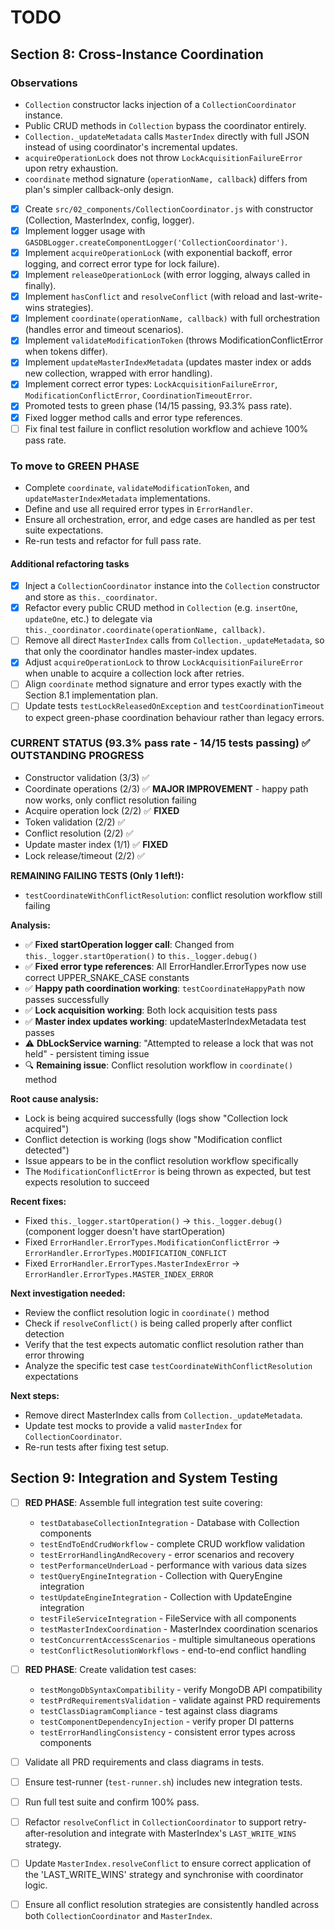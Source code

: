 # TODO

## Section 8: Cross-Instance Coordination

### Observations

- `Collection` constructor lacks injection of a `CollectionCoordinator` instance.
- Public CRUD methods in `Collection` bypass the coordinator entirely.
- `Collection._updateMetadata` calls `MasterIndex` directly with full JSON instead of using coordinator's incremental updates.
- `acquireOperationLock` does not throw `LockAcquisitionFailureError` upon retry exhaustion.
- `coordinate` method signature (`operationName, callback`) differs from plan's simpler callback-only design.

- [x] Create `src/02_components/CollectionCoordinator.js` with constructor (Collection, MasterIndex, config, logger).
- [x] Implement logger usage with `GASDBLogger.createComponentLogger('CollectionCoordinator')`.
- [x] Implement `acquireOperationLock` (with exponential backoff, error logging, and correct error type for lock failure).
- [x] Implement `releaseOperationLock` (with error logging, always called in finally).
- [x] Implement `hasConflict` and `resolveConflict` (with reload and last-write-wins strategies).
- [x] Implement `coordinate(operationName, callback)` with full orchestration (handles error and timeout scenarios).
- [x] Implement `validateModificationToken` (throws ModificationConflictError when tokens differ).
- [x] Implement `updateMasterIndexMetadata` (updates master index or adds new collection, wrapped with error handling).
- [x] Implement correct error types: `LockAcquisitionFailureError`, `ModificationConflictError`, `CoordinationTimeoutError`.
- [x] Promoted tests to green phase (14/15 passing, 93.3% pass rate).
- [x] Fixed logger method calls and error type references.
- [ ] Fix final test failure in conflict resolution workflow and achieve 100% pass rate.

### To move to GREEN PHASE

- Complete `coordinate`, `validateModificationToken`, and `updateMasterIndexMetadata` implementations.
- Define and use all required error types in `ErrorHandler`.
- Ensure all orchestration, error, and edge cases are handled as per test suite expectations.
- Re-run tests and refactor for full pass rate.

#### Additional refactoring tasks

- [x] Inject a `CollectionCoordinator` instance into the `Collection` constructor and store as `this._coordinator`.
- [x] Refactor every public CRUD method in `Collection` (e.g. `insertOne`, `updateOne`, etc.) to delegate via `this._coordinator.coordinate(operationName, callback)`.
- [ ] Remove all direct `MasterIndex` calls from `Collection._updateMetadata`, so that only the coordinator handles master-index updates.
- [x] Adjust `acquireOperationLock` to throw `LockAcquisitionFailureError` when unable to acquire a collection lock after retries.
- [ ] Align `coordinate` method signature and error types exactly with the Section 8.1 implementation plan.
- [ ] Update tests `testLockReleasedOnException` and `testCoordinationTimeout` to expect green-phase coordination behaviour rather than legacy errors.

### CURRENT STATUS (93.3% pass rate - 14/15 tests passing) ✅ OUTSTANDING PROGRESS

- Constructor validation (3/3) ✅
- Coordinate operations (2/3) ✅ **MAJOR IMPROVEMENT** - happy path now works, only conflict resolution failing
- Acquire operation lock (2/2) ✅ **FIXED**
- Token validation (2/2) ✅
- Conflict resolution (2/2) ✅
- Update master index (1/1) ✅ **FIXED**
- Lock release/timeout (2/2) ✅

**REMAINING FAILING TESTS (Only 1 left!):**

- `testCoordinateWithConflictResolution`: conflict resolution workflow still failing

**Analysis:**

- ✅ **Fixed startOperation logger call**: Changed from `this._logger.startOperation()` to `this._logger.debug()`
- ✅ **Fixed error type references**: All ErrorHandler.ErrorTypes now use correct UPPER_SNAKE_CASE constants
- ✅ **Happy path coordination working**: `testCoordinateHappyPath` now passes successfully
- ✅ **Lock acquisition working**: Both lock acquisition tests pass
- ✅ **Master index updates working**: updateMasterIndexMetadata test passes
- ⚠️ **DbLockService warning**: "Attempted to release a lock that was not held" - persistent timing issue
- 🔍 **Remaining issue**: Conflict resolution workflow in `coordinate()` method

**Root cause analysis:**

- Lock is being acquired successfully (logs show "Collection lock acquired")
- Conflict detection is working (logs show "Modification conflict detected")
- Issue appears to be in the conflict resolution workflow specifically
- The `ModificationConflictError` is being thrown as expected, but test expects resolution to succeed

**Recent fixes:**

- Fixed `this._logger.startOperation()` → `this._logger.debug()` (component logger doesn't have startOperation)
- Fixed `ErrorHandler.ErrorTypes.ModificationConflictError` → `ErrorHandler.ErrorTypes.MODIFICATION_CONFLICT`
- Fixed `ErrorHandler.ErrorTypes.MasterIndexError` → `ErrorHandler.ErrorTypes.MASTER_INDEX_ERROR`

**Next investigation needed:**

- Review the conflict resolution logic in `coordinate()` method
- Check if `resolveConflict()` is being called properly after conflict detection
- Verify that the test expects automatic conflict resolution rather than error throwing
- Analyze the specific test case `testCoordinateWithConflictResolution` expectations

**Next steps:**

- Remove direct MasterIndex calls from `Collection._updateMetadata`.
- Update test mocks to provide a valid `masterIndex` for `CollectionCoordinator`.
- Re-run tests after fixing test setup.

## Section 9: Integration and System Testing

- [ ] **RED PHASE**: Assemble full integration test suite covering:
  - `testDatabaseCollectionIntegration` - Database with Collection components
  - `testEndToEndCrudWorkflow` - complete CRUD workflow validation
  - `testErrorHandlingAndRecovery` - error scenarios and recovery
  - `testPerformanceUnderLoad` - performance with various data sizes
  - `testQueryEngineIntegration` - Collection with QueryEngine integration
  - `testUpdateEngineIntegration` - Collection with UpdateEngine integration
  - `testFileServiceIntegration` - FileService with all components
  - `testMasterIndexCoordination` - MasterIndex coordination scenarios
  - `testConcurrentAccessScenarios` - multiple simultaneous operations
  - `testConflictResolutionWorkflows` - end-to-end conflict handling
- [ ] **RED PHASE**: Create validation test cases:
  - `testMongoDbSyntaxCompatibility` - verify MongoDB API compatibility
  - `testPrdRequirementsValidation` - validate against PRD requirements
  - `testClassDiagramCompliance` - test against class diagrams
  - `testComponentDependencyInjection` - verify proper DI patterns
  - `testErrorHandlingConsistency` - consistent error types across components
- [ ] Validate all PRD requirements and class diagrams in tests.
- [ ] Ensure test-runner (`test-runner.sh`) includes new integration tests.
- [ ] Run full test suite and confirm 100% pass.

- [ ] Refactor `resolveConflict` in `CollectionCoordinator` to support retry-after-resolution and integrate with MasterIndex's `LAST_WRITE_WINS` strategy.
- [ ] Update `MasterIndex.resolveConflict` to ensure correct application of the 'LAST_WRITE_WINS' strategy and synchronise with coordinator logic.
- [ ] Ensure all conflict resolution strategies are consistently handled across both `CollectionCoordinator` and `MasterIndex`.
